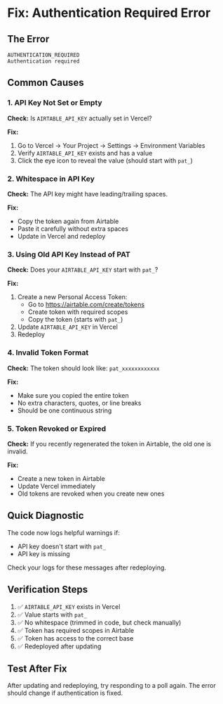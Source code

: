 # Fix: Authentication Required Error

## The Error

```
AUTHENTICATION_REQUIRED
Authentication required
```

## Common Causes

### 1. API Key Not Set or Empty

**Check:** Is `AIRTABLE_API_KEY` actually set in Vercel?

**Fix:**
1. Go to Vercel → Your Project → Settings → Environment Variables
2. Verify `AIRTABLE_API_KEY` exists and has a value
3. Click the eye icon to reveal the value (should start with `pat_`)

### 2. Whitespace in API Key

**Check:** The API key might have leading/trailing spaces.

**Fix:**
- Copy the token again from Airtable
- Paste it carefully without extra spaces
- Update in Vercel and redeploy

### 3. Using Old API Key Instead of PAT

**Check:** Does your `AIRTABLE_API_KEY` start with `pat_`?

**Fix:**
1. Create a new Personal Access Token:
   - Go to https://airtable.com/create/tokens
   - Create token with required scopes
   - Copy the token (starts with `pat_`)
2. Update `AIRTABLE_API_KEY` in Vercel
3. Redeploy

### 4. Invalid Token Format

**Check:** The token should look like: `pat_xxxxxxxxxxxx`

**Fix:**
- Make sure you copied the entire token
- No extra characters, quotes, or line breaks
- Should be one continuous string

### 5. Token Revoked or Expired

**Check:** If you recently regenerated the token in Airtable, the old one is invalid.

**Fix:**
- Create a new token in Airtable
- Update Vercel immediately
- Old tokens are revoked when you create new ones

## Quick Diagnostic

The code now logs helpful warnings if:
- API key doesn't start with `pat_`
- API key is missing

Check your logs for these messages after redeploying.

## Verification Steps

1. ✅ `AIRTABLE_API_KEY` exists in Vercel
2. ✅ Value starts with `pat_`
3. ✅ No whitespace (trimmed in code, but check manually)
4. ✅ Token has required scopes in Airtable
5. ✅ Token has access to the correct base
6. ✅ Redeployed after updating

## Test After Fix

After updating and redeploying, try responding to a poll again. The error should change if authentication is fixed.

